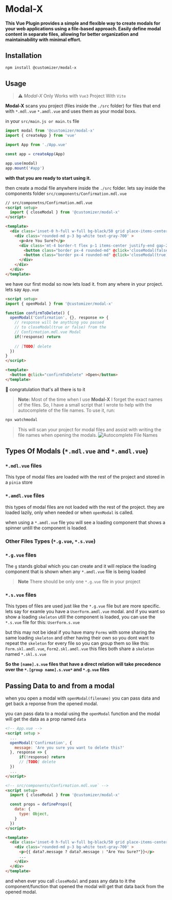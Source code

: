 Modal-X
=
**This Vue Plugin provides a simple and flexible way to create modals for your web applications using a file-based approach. Easily define modal content in separate files, allowing for better organization and maintainability with minimal effort.**

## Installation

```sh
npm install @customizer/modal-x
```

## Usage
> :warning:  *Modal-X* Only Works with `Vue3` Project With `Vite`

**Modal-X** scans you project (files inside the `./src` folder) for files that end with `*.mdl.vue` `*.amdl.vue` and uses them as your modal boxs.

in your `src/main.js or main.ts` file
```js
import modal from '@customizer/modal-x'
import { createApp } from 'vue'

import App from './App.vue'

const app = createApp(App)

app.use(modal)
app.mount('#app')
```

**with that you are ready to start using it.**

then create a modal file anywhere inside the `./src` folder. lets say inside the components folder `src/components/Confirmation.mdl.vue`
```html
// src/componetns/Confirmation.mdl.vue
<script setup>
  import { closeModal } from '@customizer/modal-x'
</script>

<template>
  <div class='inset-0 h-full w-full bg-black/50 grid place-items-center' >
    <div class='rounded-md p-3 bg-white text-gray-700' >
      <p>Are You Sure?</p> 
      <div class='mt-4 border-t flex p-1 items-center justify-end gap-2' >
        <button class="border px-4 rounded-md" @click='closeModal(false)' >no</button>
        <button class="border px-4 rounded-md" @click='closeModal(true)' >yes</button>
      </div>
    </div>
  </div>
</template>
```

we have our first modal so now lets load it. from any where in your project. lets say `App.vue`

```html
<script setup>
import { openModal } from '@customizer/modal-x'

function confirmToDelete() {
  openModal('Confirmation', {}, response => {
    // response will be anything you passed 
    // to closeModal(true or false) from the
    // Confirmation.mdl.vue Modal
    if(!response) return
    
    // [TODO] delete 
  })
}
</script>

<template>
  <button @click="confirmToDelete" >Open</button>
</template>
```
:tada: congratulation that's all there is to it

> **Note:** Most of the time when I use **Modal-X** I forget the exact names of the files. So, I have a small script that I wrote to help with the autocomplete of the file names. To use it, run: 
```sh 
npx watchmodal 
```
> This will scan your project for modal files and assist with writing the file names when opening the modals.
![Autocomplete File Names](https://i.ibb.co/8rH12rC/filenames-autocomplete.png)

## Types Of Modals (`*.mdl.vue` and `*.amdl.vue`)
### `*.mdl.vue` files
This type of modal files are loaded with the rest of the project and stored in a `pinia` store 

### `*.amdl.vue` files
this types of modal files are not loaded with the rest of the project. they are loaded lazily, only when needed or when `openModal` is called.

when using a `*.amdl.vue` file you will see a loading component that shows a spinner untill the component is loaded.

### Other Files Types (`*.g.vue`, `*.s.vue`)
### `*.g.vue` files
The `g` stands global which you can create and it will replace the loading component that is shown when any `*.amdl.vue` file is being loaded

> **Note** There should be only one `*.g.vue` file in your project

### `*.s.vue` files
This types of files are used just like the `*.g.vue` file but are more specific. lets say for examle you have a `UserForm.amdl.vue` modal. and if you want so show a loading `skeleton` utill the component is loaded, you can use the `*.s.vue` file for this: `UserForm.s.vue`

but this may not be ideal if you have many `Forms` with some sharing the same loading `skeleton` and other having their own so you dont want to repeat the `skeleton` for every file so you can group them so like this: 
`Form.skl.amdl.vue`, `Form2.skl.amdl.vue` this files both share a `skeleton` named `*.skl.s.vue`


**So the `[name].s.vue` files that have a direct relation will take precedence over the `*.[group name].s.vue*` and `*.g.vue` files**

## Passing Data to and from a modal
when you open a modal with `openModal(filename)` you can pass data and get back a reponse from the opened modal.

you can pass data to a modal using the `openModal` function and the modal will get the data as a prop named `data` 

```html
<!-- App.vue -->
<script setup >
  ...
  openModal('Confirmation', {
    message: 'Are you sure you want to delete this?'
  }, response => {
      if(!response) return
      // [TODO] delete 
  })
  ...
</script>

<!-- src/components/Confirmation.mdl.vue` -->
<script setup>
  import { closeModal } from '@customizer/modal-x'

  const props = defineProps({
    data: {
      type: Object,
    }
  })
</script>

<template>
  <div class='inset-0 h-full w-full bg-black/50 grid place-items-center' >
    <div class='rounded-md p-3 bg-white text-gray-700' >
      <p>{{ data?.message ? data?.message : "Are You Sure?"}}</p> 
      ...
    </div>
  </div>
</template>
```

and when ever you call `closeModal` and pass any data to it the component/function that opened the modal will get that data back from the opened modal.
